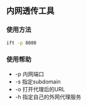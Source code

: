 ## 内网透传工具

### 使用方法

```bash
ift -p 8080
```

### 使用帮助

* -p 内网端口
* -s 指定subdomain
* -o 打开代理后的URL
* -h 指定自己的外网代理服务